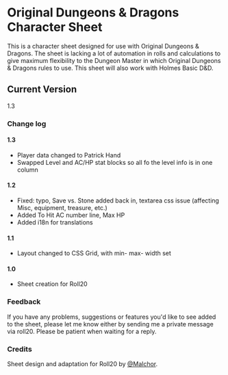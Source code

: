 # Original Dungeons & Dragons Character Sheet
This is a character sheet designed for use with Original Dungeons & Dragons. The sheet is lacking a lot of automation in rolls and calculations to give maximum flexibility to the Dungeon Master in which Original Dungeons & Dragons rules to use. This sheet will also work with Holmes Basic D&D.

## Current Version
1.3

### Change log

#### 1.3
* Player data changed to Patrick Hand
* Swapped Level and AC/HP stat blocks so all fo the level info is in one column

#### 1.2
* Fixed: typo, Save vs. Stone added back in, textarea css issue (affecting Misc, equipment, treasure, etc.)
* Added To Hit AC number line, Max HP
* Added i18n for translations

#### 1.1
* Layout changed to CSS Grid, with min- max- width set

#### 1.0
* Sheet creation for Roll20

### Feedback
If you have any problems, suggestions or features you'd like to see added to the sheet, please let me know either by  sending me a private message via roll20.  Please be patient when waiting for a reply.

### Credits
Sheet design and adaptation for Roll20 by [@Malchor](https://app.roll20.net/users/2078012/malchor).
